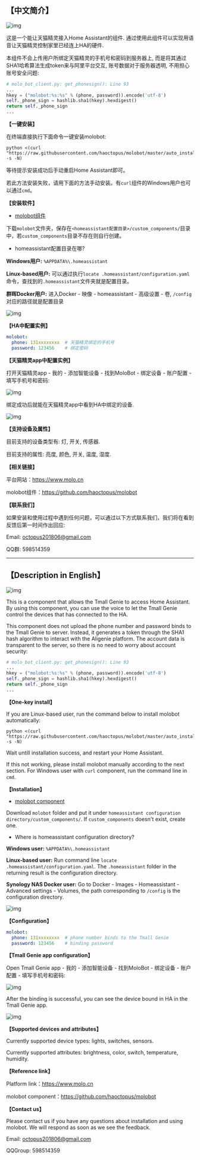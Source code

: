 ## **【中文简介】**

![img](README/xmolo-zx.png)

这是一个能让天猫精灵接入Home Assistant的组件. 通过使用此组件可以实现用语音让天猫精灵控制家里已经连上HA的硬件.

本组件不会上传用户所绑定天猫精灵的手机号和密码到服务器上, 而是将其通过SHA1哈希算法生成token来与阿里平台交互, 账号数据对于服务器透明, 不用担心账号安全问题:

```python
# molo_bot_client.py: get_phonesign(): Line 93
...
hkey = ("molobot:%s:%s" % (phone, password)).encode('utf-8')
self._phone_sign = hashlib.sha1(hkey).hexdigest()
return self._phone_sign
...
```

**【一键安装】**

在终端直接执行下面命令一键安装molobot:

```shell
python <(curl "https://raw.githubusercontent.com/haoctopus/molobot/master/auto_install.py" -s -N)
```

等待提示安装成功后手动重启Home Assistant即可。

若此方法安装失败，请用下面的方法手动安装。有`curl`组件的Windows用户也可以通过`cmd`。

**【安装软件】**

- [molobot组件](https://github.com/haoctopus/molobot)

下载`molobot`文件夹，保存在`<homeassistant配置目录>/custom_components/`目录中，若`custom_components`目录不存在则自行创建。

- homeassistant配置目录在哪?

**Windows用户:** `%APPDATA%\.homeassistant`

**Linux-based用户:** 可以通过执行`locate .homeassistant/configuration.yaml`命令，查找到的`.homeassistant`文件夹就是配置目录。

**群晖Docker用户:** 进入Docker - 映像 - homeassistant - 高级设置 - 卷, `/config`对应的路径就是配置目录

![img](README/docker.png)

**【HA中配置实例】**

```yaml
molobot:
  phone: 131xxxxxxxx  # 天猫精灵绑定的手机号
  password: 123456    # 绑定密码
```

**【天猫精灵app中配置实例】**

打开天猫精灵app - 我的 - 添加智能设备 - 找到MoloBot - 绑定设备 - 账户配置 - 填写手机号和密码:

![img](README/tmall.png)

绑定成功后就能在天猫精灵app中看到HA中绑定的设备.

![img](README/tmall-device.png)

**【支持设备及属性】**

目前支持的设备类型有: 灯, 开关, 传感器.

目前支持的属性: 亮度, 颜色, 开关, 温度, 湿度.

**【相关链接】**

平台网站：<https://www.molo.cn>

molobot组件：<https://github.com/haoctopus/molobot>

**【联系我们】**

如果安装和使用过程中遇到任何问题，可以通过以下方式联系我们，我们将在看到反馈后第一时间作出回应:

Email: octopus201806@gmail.com

QQ群: 598514359

****

## **【Description in English】**

![img](README/xmolo-zx.png)

This is a component that allows the Tmall Genie to access Home Assistant. By using this component, you can use the voice to let the Tmall Genie control the devices that has connected to the HA.

This component does not upload the phone number and password binds to the Tmall Genie to server. Instead, it generates a token through the SHA1 hash algorithm to interact with the Aligenie platform. The account data is transparent to the server, so there is no need to worry about account security:

```python
# molo_bot_client.py: get_phonesign(): Line 93
...
hkey = ("molobot:%s:%s" % (phone, password)).encode('utf-8')
self._phone_sign = hashlib.sha1(hkey).hexdigest()
return self._phone_sign
...
```

**【One-key install】**

If you are Linux-based user, run the command below to install molobot automatically:

```shell
python <(curl "https://raw.githubusercontent.com/haoctopus/molobot/master/auto_install.py" -s -N)
```

Wait untill installation success, and restart your Home Assistant.

If this not working, please install molobot manually according to the next section. For Windows user with `curl` component, run the command line in `cmd`.

**【Installation】**

- [molobot component](https://github.com/haoctopus/molobot)

Download `molobot` folder and put it under `homeassistant configuration directory/custom_components/`. If `custom_components` doesn't exist, create one.

- Where is homeassistant configuration directory?

**Windows user:** `%APPDATA%\.homeassistant`

**Linux-based user:** Run command line `locate .homeassistant/configuration.yaml`. The `.homeassistant` folder in the returning result is the configuration directory.

**Synology NAS Docker user:** Go to Docker - Images - Homeassistant - Advanced settings - Volumes, the path corresponding to `/config` is the configuration directory.

![img](README/docker.png)

**【Configuration】**

```yaml
molobot:
  phone: 131xxxxxxxx  # phone number binds to the Tmall Genie
  password: 123456    # binding password
```

**【Tmall Genie app configuration】**

Open Tmall Genie app - 我的 - 添加智能设备 - 找到MoloBot - 绑定设备 - 账户配置 - 填写手机号和密码:

![img](README/tmall.png)

After the binding is successful, you can see the device bound in HA in the Tmall Genie app.

![img](README/tmall-device.png)

**【Supported devices and attributes】**

Currently supported device types: lights, switches, sensors.

Currently supported attributes: brightness, color, switch, temperature, humidity.

**【Reference link】**

Platform link：<https://www.molo.cn>

molobot component：<https://github.com/haoctopus/molobot>

**【Contact us】**

Please contact us if you have any questions about installation and using molobot. We will respond as soon as we see the feedback.

Email: octopus201806@gmail.com

QQGroup: 598514359